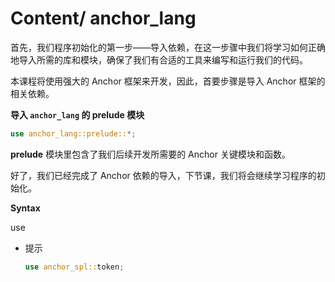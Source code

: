 # Content/ anchor_lang

首先，我们程序初始化的第一步——导入依赖，在这一步骤中我们将学习如何正确地导入所需的库和模块，确保了我们有合适的工具来编写和运行我们的代码。

本课程将使用强大的 Anchor 框架来开发，因此，首要步骤是导入 Anchor 框架的相关依赖。

**导入 `anchor_lang` 的 prelude 模块**

```rust
use anchor_lang::prelude::*;
```

**prelude** 模块里包含了我们后续开发所需要的 Anchor 关键模块和函数。

好了，我们已经完成了 Anchor 依赖的导入，下节课，我们将会继续学习程序的初始化。

**Syntax** 

use

- 提示
    
    ```rust
    use anchor_spl::token;
    ```